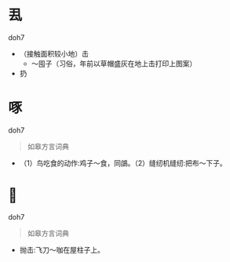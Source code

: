 # 厾
doh7
- （接触面积较小地）击
  - ～囤子（习俗，年前以草帽盛灰在地上击打印上图案）
- 扔

# 啄
doh7
> 如皋方言词典
- （1）鸟吃食的动作:鸡子～食，同鵮。（2）缝纫机缝纫:把布～下子。

# 𧰵
doh7
> 如皋方言词典
- 抛击:飞刀～咖在屋柱子上。
